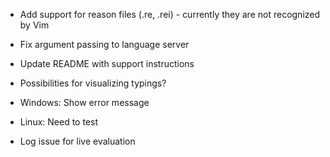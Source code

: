 - Add support for reason files (.re, .rei) - currently they are not recognized by Vim
- Fix argument passing to language server
- Update README with support instructions

- Possibilities for visualizing typings?

- Windows: Show error message
- Linux: Need to test

- Log issue for live evaluation
